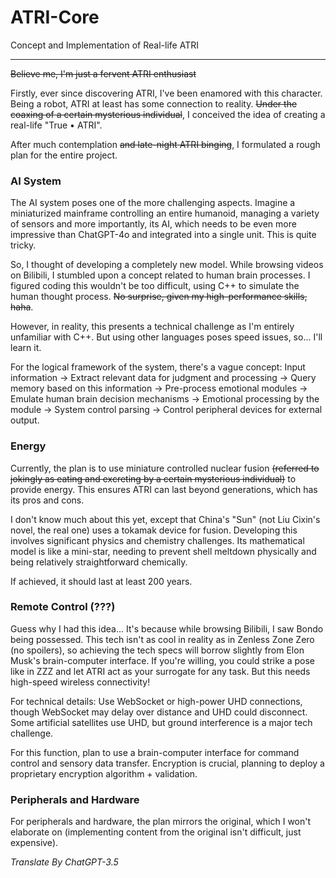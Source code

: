 # ATRI-Core
Concept and Implementation of Real-life ATRI

-------------

~~Believe me, I'm just a fervent ATRI enthusiast~~

Firstly, ever since discovering ATRI, I've been enamored with this character. Being a robot, ATRI at least has some connection to reality. ~~Under the coaxing of a certain mysterious individual~~, I conceived the idea of creating a real-life "True • ATRI".

After much contemplation ~~and late-night ATRI binging~~, I formulated a rough plan for the entire project.

### AI System
The AI system poses one of the more challenging aspects. Imagine a miniaturized mainframe controlling an entire humanoid, managing a variety of sensors and more importantly, its AI, which needs to be even more impressive than ChatGPT-4o and integrated into a single unit. This is quite tricky.

So, I thought of developing a completely new model. While browsing videos on Bilibili, I stumbled upon a concept related to human brain processes. I figured coding this wouldn't be too difficult, using C++ to simulate the human thought process. ~~No surprise, given my high-performance skills, haha~~.

However, in reality, this presents a technical challenge as I'm entirely unfamiliar with C++. But using other languages poses speed issues, so... I'll learn it.

For the logical framework of the system, there's a vague concept: Input information → Extract relevant data for judgment and processing → Query memory based on this information → Pre-process emotional modules → Emulate human brain decision mechanisms → Emotional processing by the module → System control parsing → Control peripheral devices for external output.

### Energy
Currently, the plan is to use miniature controlled nuclear fusion ~~(referred to jokingly as eating and excreting by a certain mysterious individual)~~ to provide energy. This ensures ATRI can last beyond generations, which has its pros and cons.

I don't know much about this yet, except that China's "Sun" (not Liu Cixin's novel, the real one) uses a tokamak device for fusion. Developing this involves significant physics and chemistry challenges. Its mathematical model is like a mini-star, needing to prevent shell meltdown physically and being relatively straightforward chemically.

If achieved, it should last at least 200 years.

### Remote Control (???)
Guess why I had this idea... It's because while browsing Bilibili, I saw Bondo being possessed. This tech isn't as cool in reality as in Zenless Zone Zero (no spoilers), so achieving the tech specs will borrow slightly from Elon Musk's brain-computer interface. If you're willing, you could strike a pose like in ZZZ and let ATRI act as your surrogate for any task. But this needs high-speed wireless connectivity!

For technical details: Use WebSocket or high-power UHD connections, though WebSocket may delay over distance and UHD could disconnect. Some artificial satellites use UHD, but ground interference is a major tech challenge.

For this function, plan to use a brain-computer interface for command control and sensory data transfer. Encryption is crucial, planning to deploy a proprietary encryption algorithm + validation.

### Peripherals and Hardware
For peripherals and hardware, the plan mirrors the original, which I won't elaborate on (implementing content from the original isn't difficult, just expensive).

*Translate By ChatGPT-3.5*
